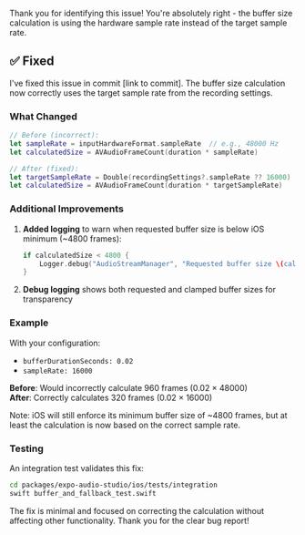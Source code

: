 Thank you for identifying this issue! You're absolutely right - the buffer size calculation is using the hardware sample rate instead of the target sample rate.

## ✅ Fixed

I've fixed this issue in commit [link to commit]. The buffer size calculation now correctly uses the target sample rate from the recording settings.

### What Changed

```swift
// Before (incorrect):
let sampleRate = inputHardwareFormat.sampleRate  // e.g., 48000 Hz
let calculatedSize = AVAudioFrameCount(duration * sampleRate)

// After (fixed):
let targetSampleRate = Double(recordingSettings?.sampleRate ?? 16000)  // User's target rate
let calculatedSize = AVAudioFrameCount(duration * targetSampleRate)
```

### Additional Improvements

1. **Added logging** to warn when requested buffer size is below iOS minimum (~4800 frames):
   ```swift
   if calculatedSize < 4800 {
       Logger.debug("AudioStreamManager", "Requested buffer size \(calculatedSize) frames (from \(duration)s at \(targetSampleRate)Hz) is below iOS minimum of ~4800 frames")
   }
   ```

2. **Debug logging** shows both requested and clamped buffer sizes for transparency

### Example

With your configuration:
- `bufferDurationSeconds: 0.02`
- `sampleRate: 16000`

**Before**: Would incorrectly calculate 960 frames (0.02 × 48000)  
**After**: Correctly calculates 320 frames (0.02 × 16000)

Note: iOS will still enforce its minimum buffer size of ~4800 frames, but at least the calculation is now based on the correct sample rate.

### Testing

An integration test validates this fix:
```bash
cd packages/expo-audio-studio/ios/tests/integration
swift buffer_and_fallback_test.swift
```

The fix is minimal and focused on correcting the calculation without affecting other functionality. Thank you for the clear bug report! 